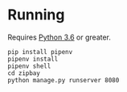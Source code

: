 # Running

Requires [Python 3.6](https://www.python.org/downloads/) or greater.

```
pip install pipenv
pipenv install
pipenv shell
cd zipbay
python manage.py runserver 8080
```
